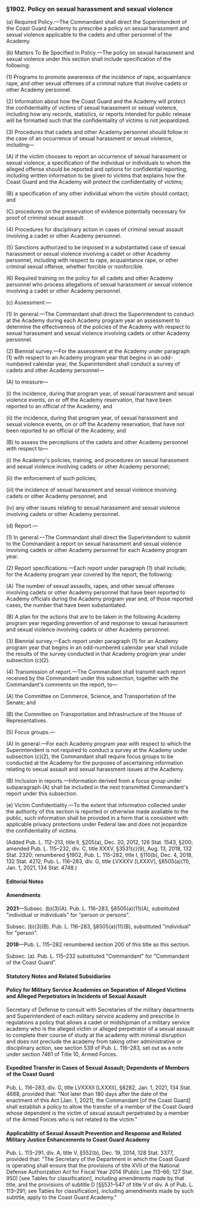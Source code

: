 ### §1902. Policy on sexual harassment and sexual violence ###

(a) Required Policy.—The Commandant shall direct the Superintendent of the Coast Guard Academy to prescribe a policy on sexual harassment and sexual violence applicable to the cadets and other personnel of the Academy.

(b) Matters To Be Specified in Policy.—The policy on sexual harassment and sexual violence under this section shall include specification of the following:

(1) Programs to promote awareness of the incidence of rape, acquaintance rape, and other sexual offenses of a criminal nature that involve cadets or other Academy personnel.

(2) Information about how the Coast Guard and the Academy will protect the confidentiality of victims of sexual harassment or sexual violence, including how any records, statistics, or reports intended for public release will be formatted such that the confidentiality of victims is not jeopardized.

(3) Procedures that cadets and other Academy personnel should follow in the case of an occurrence of sexual harassment or sexual violence, including—

(A) if the victim chooses to report an occurrence of sexual harassment or sexual violence, a specification of the individual or individuals to whom the alleged offense should be reported and options for confidential reporting, including written information to be given to victims that explains how the Coast Guard and the Academy will protect the confidentiality of victims;

(B) a specification of any other individual whom the victim should contact; and

(C) procedures on the preservation of evidence potentially necessary for proof of criminal sexual assault.

(4) Procedures for disciplinary action in cases of criminal sexual assault involving a cadet or other Academy personnel.

(5) Sanctions authorized to be imposed in a substantiated case of sexual harassment or sexual violence involving a cadet or other Academy personnel, including with respect to rape, acquaintance rape, or other criminal sexual offense, whether forcible or nonforcible.

(6) Required training on the policy for all cadets and other Academy personnel who process allegations of sexual harassment or sexual violence involving a cadet or other Academy personnel.

(c) Assessment.—

(1) In general.—The Commandant shall direct the Superintendent to conduct at the Academy during each Academy program year an assessment to determine the effectiveness of the policies of the Academy with respect to sexual harassment and sexual violence involving cadets or other Academy personnel.

(2) Biennial survey.—For the assessment at the Academy under paragraph (1) with respect to an Academy program year that begins in an odd-numbered calendar year, the Superintendent shall conduct a survey of cadets and other Academy personnel—

(A) to measure—

(i) the incidence, during that program year, of sexual harassment and sexual violence events, on or off the Academy reservation, that have been reported to an official of the Academy; and

(ii) the incidence, during that program year, of sexual harassment and sexual violence events, on or off the Academy reservation, that have not been reported to an official of the Academy; and

(B) to assess the perceptions of the cadets and other Academy personnel with respect to—

(i) the Academy's policies, training, and procedures on sexual harassment and sexual violence involving cadets or other Academy personnel;

(ii) the enforcement of such policies;

(iii) the incidence of sexual harassment and sexual violence involving cadets or other Academy personnel; and

(iv) any other issues relating to sexual harassment and sexual violence involving cadets or other Academy personnel.

(d) Report.—

(1) In general.—The Commandant shall direct the Superintendent to submit to the Commandant a report on sexual harassment and sexual violence involving cadets or other Academy personnel for each Academy program year.

(2) Report specifications.—Each report under paragraph (1) shall include, for the Academy program year covered by the report, the following:

(A) The number of sexual assaults, rapes, and other sexual offenses involving cadets or other Academy personnel that have been reported to Academy officials during the Academy program year and, of those reported cases, the number that have been substantiated.

(B) A plan for the actions that are to be taken in the following Academy program year regarding prevention of and response to sexual harassment and sexual violence involving cadets or other Academy personnel.

(3) Biennial survey.—Each report under paragraph (1) for an Academy program year that begins in an odd-numbered calendar year shall include the results of the survey conducted in that Academy program year under subsection (c)(2).

(4) Transmission of report.—The Commandant shall transmit each report received by the Commandant under this subsection, together with the Commandant's comments on the report, to—

(A) the Committee on Commerce, Science, and Transportation of the Senate; and

(B) the Committee on Transportation and Infrastructure of the House of Representatives.

(5) Focus groups.—

(A) In general.—For each Academy program year with respect to which the Superintendent is not required to conduct a survey at the Academy under subsection (c)(2), the Commandant shall require focus groups to be conducted at the Academy for the purposes of ascertaining information relating to sexual assault and sexual harassment issues at the Academy.

(B) Inclusion in reports.—Information derived from a focus group under subparagraph (A) shall be included in the next transmitted Commandant's report under this subsection.

(e) Victim Confidentiality.—To the extent that information collected under the authority of this section is reported or otherwise made available to the public, such information shall be provided in a form that is consistent with applicable privacy protections under Federal law and does not jeopardize the confidentiality of victims.

(Added Pub. L. 112–213, title II, §205(a), Dec. 20, 2012, 126 Stat. 1543, §200; amended Pub. L. 115–232, div. C, title XXXV, §3531(c)(9), Aug. 13, 2018, 132 Stat. 2320; renumbered §1902, Pub. L. 115–282, title I, §110(b), Dec. 4, 2018, 132 Stat. 4212; Pub. L. 116–283, div. G, title LVXXXV [LXXXV], §8505(a)(11), Jan. 1, 2021, 134 Stat. 4748.)

#### **Editorial Notes** ####

#### Amendments ####

**2021**—Subsec. (b)(3)(A). Pub. L. 116–283, §8505(a)(11)(A), substituted "individual or individuals" for "person or persons".

Subsec. (b)(3)(B). Pub. L. 116–283, §8505(a)(11)(B), substituted "individual" for "person".

**2018**—Pub. L. 115–282 renumbered section 200 of this title as this section.

Subsec. (a). Pub. L. 115–232 substituted "Commandant" for "Commandant of the Coast Guard".

#### **Statutory Notes and Related Subsidiaries** ####

#### Policy for Military Service Academies on Separation of Alleged Victims and Alleged Perpetrators in Incidents of Sexual Assault ####

Secretary of Defense to consult with Secretaries of the military departments and Superintendent of each military service academy and prescribe in regulations a policy that allows a cadet or midshipman of a military service academy who is the alleged victim or alleged perpetrator of a sexual assault to complete their course of study at the academy with minimal disruption and does not preclude the academy from taking other administrative or disciplinary action, see section 539 of Pub. L. 116–283, set out as a note under section 7461 of Title 10, Armed Forces.

#### Expedited Transfer in Cases of Sexual Assault; Dependents of Members of the Coast Guard ####

Pub. L. 116–283, div. G, title LVXXXII [LXXXII], §8282, Jan. 1, 2021, 134 Stat. 4688, provided that: "Not later than 180 days after the date of the enactment of this Act [Jan. 1, 2021], the Commandant [of the Coast Guard] shall establish a policy to allow the transfer of a member of the Coast Guard whose dependent is the victim of sexual assault perpetrated by a member of the Armed Forces who is not related to the victim."

#### Applicability of Sexual Assault Prevention and Response and Related Military Justice Enhancements to Coast Guard Academy ####

Pub. L. 113–291, div. A, title V, §552(b), Dec. 19, 2014, 128 Stat. 3377, provided that: "The Secretary of the Department in which the Coast Guard is operating shall ensure that the provisions of title XVII of the National Defense Authorization Act for Fiscal Year 2014 (Public Law 113–66; 127 Stat. 950) [see Tables for classification], including amendments made by that title, and the provisions of subtitle D [§§531–547 of title V of div. A of Pub. L. 113–291; see Tables for classification], including amendments made by such subtitle, apply to the Coast Guard Academy."